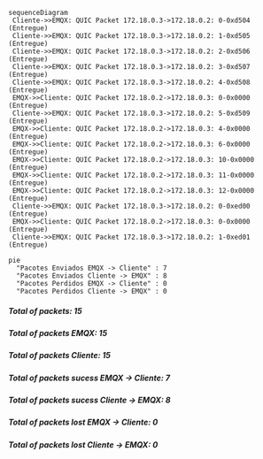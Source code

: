 ```mermaid
sequenceDiagram
 Cliente->>EMQX: QUIC Packet 172.18.0.3->172.18.0.2: 0-0xd504 (Entregue)
 Cliente->>EMQX: QUIC Packet 172.18.0.3->172.18.0.2: 1-0xd505 (Entregue)
 Cliente->>EMQX: QUIC Packet 172.18.0.3->172.18.0.2: 2-0xd506 (Entregue)
 Cliente->>EMQX: QUIC Packet 172.18.0.3->172.18.0.2: 3-0xd507 (Entregue)
 Cliente->>EMQX: QUIC Packet 172.18.0.3->172.18.0.2: 4-0xd508 (Entregue)
 EMQX->>Cliente: QUIC Packet 172.18.0.2->172.18.0.3: 0-0x0000 (Entregue)
 Cliente->>EMQX: QUIC Packet 172.18.0.3->172.18.0.2: 5-0xd509 (Entregue)
 EMQX->>Cliente: QUIC Packet 172.18.0.2->172.18.0.3: 4-0x0000 (Entregue)
 EMQX->>Cliente: QUIC Packet 172.18.0.2->172.18.0.3: 6-0x0000 (Entregue)
 EMQX->>Cliente: QUIC Packet 172.18.0.2->172.18.0.3: 10-0x0000 (Entregue)
 EMQX->>Cliente: QUIC Packet 172.18.0.2->172.18.0.3: 11-0x0000 (Entregue)
 EMQX->>Cliente: QUIC Packet 172.18.0.2->172.18.0.3: 12-0x0000 (Entregue)
 Cliente->>EMQX: QUIC Packet 172.18.0.3->172.18.0.2: 0-0xed00 (Entregue)
 EMQX->>Cliente: QUIC Packet 172.18.0.2->172.18.0.3: 0-0x0000 (Entregue)
 Cliente->>EMQX: QUIC Packet 172.18.0.3->172.18.0.2: 1-0xed01 (Entregue)
```
```mermaid
pie
  "Pacotes Enviados EMQX -> Cliente" : 7
  "Pacotes Enviados Cliente -> EMQX" : 8
  "Pacotes Perdidos EMQX -> Cliente" : 0
  "Pacotes Perdidos Cliente -> EMQX" : 0
```
##### Total of packets: 15
##### Total of packets EMQX: 15
##### Total of packets Cliente: 15
##### Total of packets sucess EMQX -> Cliente: 7
##### Total of packets sucess Cliente -> EMQX: 8
##### Total of packets lost EMQX -> Cliente: 0
##### Total of packets lost Cliente -> EMQX: 0
